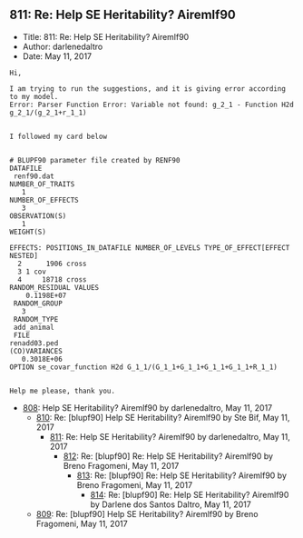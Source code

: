 ## 811: Re: Help SE Heritability? Airemlf90

- Title: 811: Re: Help SE Heritability? Airemlf90
- Author: darlenedaltro
- Date: May 11, 2017

```
Hi,

I am trying to run the suggestions, and it is giving error according to my model. 
Error: Parser Function Error: Variable not found: g_2_1 - Function H2d g_2_1/(g_2_1+r_1_1)


I followed my card below


# BLUPF90 parameter file created by RENF90
DATAFILE
 renf90.dat
NUMBER_OF_TRAITS
   1
NUMBER_OF_EFFECTS
   3
OBSERVATION(S)
   1
WEIGHT(S)
 
EFFECTS: POSITIONS_IN_DATAFILE NUMBER_OF_LEVELS TYPE_OF_EFFECT[EFFECT NESTED]
  2      1906 cross 
  3 1 cov 
  4     18718 cross 
RANDOM_RESIDUAL VALUES
    0.1198E+07    
 RANDOM_GROUP
   3
 RANDOM_TYPE
 add_animal
 FILE
renadd03.ped                                                
(CO)VARIANCES
   0.3018E+06 
OPTION se_covar_function H2d G_1_1/(G_1_1+G_1_1+G_1_1+G_1_1+R_1_1)


Help me please, thank you.
```

- [808](0808.md): Help SE Heritability? Airemlf90 by darlenedaltro, May 11, 2017
    - [810](0810.md): Re: [blupf90] Help SE Heritability? Airemlf90 by Ste Bif, May 11, 2017
        - [811](0811.md): Re: Help SE Heritability? Airemlf90 by darlenedaltro, May 11, 2017
            - [812](0812.md): Re: [blupf90] Re: Help SE Heritability? Airemlf90 by Breno Fragomeni, May 11, 2017
                - [813](0813.md): Re: [blupf90] Re: Help SE Heritability? Airemlf90 by Breno Fragomeni, May 11, 2017
                    - [814](0814.md): Re: [blupf90] Re: Help SE Heritability? Airemlf90 by Darlene dos Santos Daltro, May 11, 2017
    - [809](0809.md): Re: [blupf90] Help SE Heritability? Airemlf90 by Breno Fragomeni, May 11, 2017
